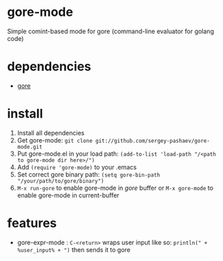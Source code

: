 # gore-mode
Simple comint-based mode for gore (command-line evaluator for golang code)

# dependencies
* [gore](https://github.com/sriram-srinivasan/gore)

# install
1. Install all dependencies
2. Get gore-mode: `git clone git://github.com/sergey-pashaev/gore-mode.git`
3. Put gore-mode.el in your load path: `(add-to-list 'load-path "/<path to gore-mode dir here>/")`
4. Add `(require 'gore-mode)` to your .emacs
5. Set correct gore binary path: `(setq gore-bin-path "/your/path/to/gore/binary")`
6. `M-x run-gore` to enable gore-mode in *gore* buffer or `M-x gore-mode` to enable gore-mode in current-buffer

# features
* gore-expr-mode : `C-<return>` wraps user input like so: `println(" + %user_input% + ")` then sends it to gore
